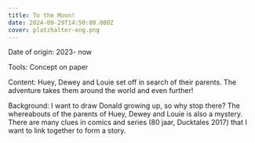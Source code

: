 ```yaml
---
title: To the Moon!
date: 2024-09-29T14:50:00.000Z
cover: platzhalter-eng.png
---
```



Date of origin: 2023- now

Tools: Concept on paper

Content: Huey, Dewey and Louie set off in search of their parents. The adventure takes them around the world and even further!

Background: I want to draw Donald growing up, so why stop there? The whereabouts of the parents of Huey, Dewey and Louie is also a mystery. There are many clues in comics and series (80 jaar, Ducktales 2017) that I want to link together to form a story.
